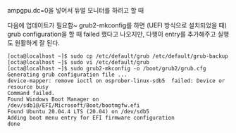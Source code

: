 ampgpu.dc=0을 넣어서 듀얼 모니터를 하려고 할 때

다음에 업데이트가 필요함~ grub2-mkconfig를 하면 (UEFI 방식으로 설치되었을 때)   
grub configuration을 할 때 failed 했다고 나오지만, 
다행이 entry를 추가해주고 실행도 원활하게 잘 된다.

```
[octa@localhost ~]$ sudo cp /etc/default/grub /etc/default/grub-backup
[octa@localhost ~]$ sudo vi /etc/default/grub
[octa@localhost ~]$ sudo grub2-mkconfig -o /boot/grub2/grub.cfg
Generating grub configuration file ...
device-mapper: remove ioctl on osprober-linux-sdb5  failed: Device or resource busy
Command failed.
Found Windows Boot Manager on /dev/sdb1@/EFI/Microsoft/Boot/bootmgfw.efi
Found Ubuntu 20.04.4 LTS (20.04) on /dev/sdb5
Adding boot menu entry for EFI firmware configuration
done
```
